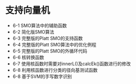 # 支持向量机

* 6-1 SMO算法中的辅助函数
* 6-2 简化版SMO算法
* 6-3 完整版的Platt SMO的支持函数
* 6-4 完整版的Platt SMO算法中的优化例程
* 6-5 完整版的Platt SMO的外循环代码
* 6-6 核转换函数
* 6-7 使用核函数时需要对innerL()及calcEk()函数进行的修改
* 6-8 利用核函数进行分类的径向基测试函数
* 6-8 基于SVM的手写数字识别
